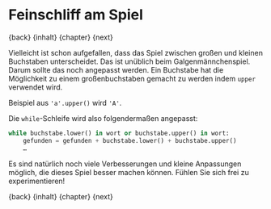 # Feinschliff am Spiel

{back} {inhalt} {chapter} {next}

Vielleicht ist schon aufgefallen, dass das Spiel zwischen großen und kleinen Buchstaben unterscheidet. Das ist unüblich beim Galgenmännchenspiel. Darum sollte das noch angepasst werden. Ein Buchstabe hat die Möglichkeit zu einem großenbuchstaben gemacht zu werden indem `upper` verwendet wird.

Beispiel aus `'a'.upper()` wird `'A'`.

Die `while`-Schleife wird also folgendermaßen angepasst:

```python
while buchstabe.lower() in wort or buchstabe.upper() in wort:
    gefunden = gefunden + buchstabe.lower() + buchstabe.upper()
    …
```

Es sind natürlich noch viele Verbesserungen und kleine Anpassungen möglich, die dieses Spiel besser machen können. Fühlen Sie sich frei zu experimentieren!

{back} {inhalt} {chapter} {next}
